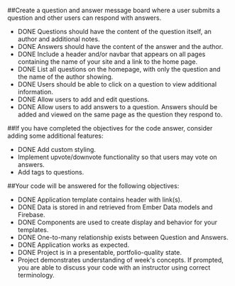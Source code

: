 ##Create a question and answer message board where a user submits a question and other users can respond with answers.
 * DONE Questions should have the content of the question itself, an author and additional notes.
 * DONE Answers should have the content of the answer and the author.
 * DONE Include a header and/or navbar that appears on all pages containing the name of your site and a link to the home page.
 * DONE List all questions on the homepage, with only the question and the name of the author showing.
 * DONE  Users should be able to click on a question to view additional information.
 * DONE Allow users to add and edit questions.
 * DONE Allow users to add answers to a question. Answers should be added and viewed on the same page as the question they respond to.

##If you have completed the objectives for the code answer, consider adding some additional features:
 * DONE Add custom styling.
 * Implement upvote/downvote functionality so that users may vote on answers.
 * Add tags to questions.

##Your code will be answered for the following objectives:
 * DONE Application template contains header with link(s).
 * DONE Data is stored in and retrieved from Ember Data models and Firebase.
 * DONE Components are used to create display and behavior for your templates.
 * DONE One-to-many relationship exists between Question and Answers.
 * DONE Application works as expected.
 * DONE Project is in a presentable, portfolio-quality state.
 * Project demonstrates understanding of week's concepts. If prompted, you are able to discuss your code with an instructor using correct terminology.
